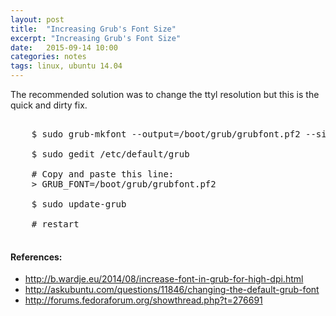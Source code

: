 ```yaml
---
layout: post
title:  "Increasing Grub's Font Size"
excerpt: "Increasing Grub's Font Size"
date:   2015-09-14 10:00
categories: notes
tags: linux, ubuntu 14.04
---
```


The recommended solution was to change the ttyl resolution but this is the quick and dirty fix.

<pre>

    $ sudo grub-mkfont --output=/boot/grub/grubfont.pf2 --size=36 /usr/share/fonts/truetype/dejavu/DejaVuSansMono.ttf

    $ sudo gedit /etc/default/grub

    # Copy and paste this line:
    > GRUB_FONT=/boot/grub/grubfont.pf2

    $ sudo update-grub

    # restart

</pre>

<aside>
    <h4>References:</h4>
    <ul>
        <li><a href="http://b.wardje.eu/2014/08/increase-font-in-grub-for-high-dpi.html" target="_blank">http://b.wardje.eu/2014/08/increase-font-in-grub-for-high-dpi.html</a></li>
        <li><a href="http://askubuntu.com/questions/11846/changing-the-default-grub-font" target="_blank">http://askubuntu.com/questions/11846/changing-the-default-grub-font</a></li>
        <li><a href="http://forums.fedoraforum.org/showthread.php?t=276691" target="_blank">http://forums.fedoraforum.org/showthread.php?t=276691</a></li>
    </ul>
</aside>
